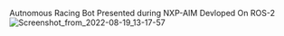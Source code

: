 Autnomous Racing Bot Presented during NXP-AIM 
Devloped On ROS-2 
![Screenshot_from_2022-08-19_13-17-57](https://user-images.githubusercontent.com/74729526/196365426-28a40ef5-9dbf-4456-b072-6aac10fb3ee9.png)
